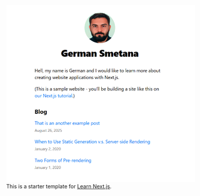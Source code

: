 ![Zrzut ekranu aplikacji](1.png)
This is a starter template for [Learn Next.js](https://nextjs.org/learn).
